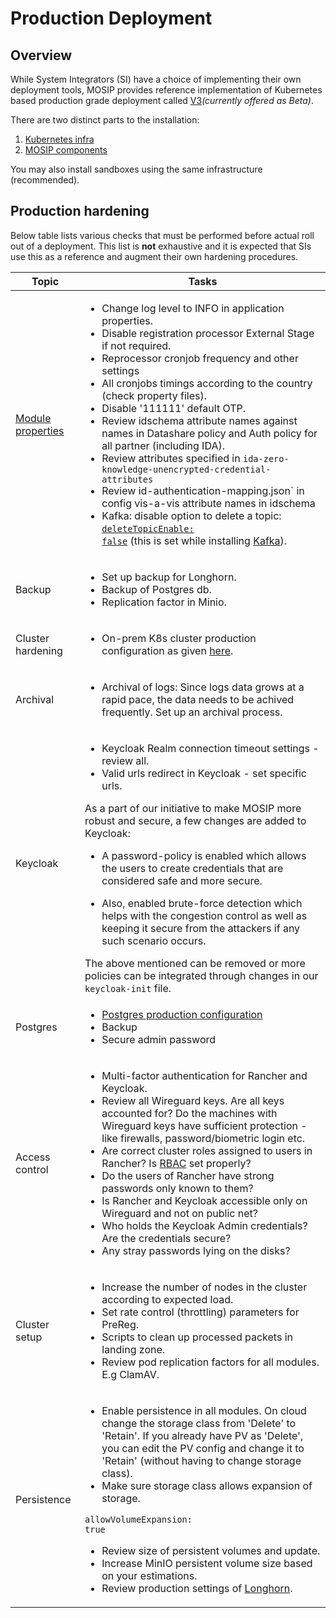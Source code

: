 # Production Deployment

## Overview

While System Integrators (SI) have a choice of implementing their own deployment tools, MOSIP provides reference implementation of Kubernetes based production grade deployment called [V3](https://github.com/mosip/mosip-infra/tree/develop/deployment/v3)_(currently offered as Beta)_.

There are two distinct parts to the installation:

1. [Kubernetes infra](https://github.com/mosip/k8s-infra)
2. [MOSIP components](https://github.com/mosip/mosip-infra/tree/develop/deployment/v3)

You may also install sandboxes using the same infrastructure (recommended).

## Production hardening

Below table lists various checks that must be performed before actual roll out of a deployment. This list is **not** exhaustive and it is expected that SIs use this as a reference and augment their own hardening procedures.

| Topic                                        | Tasks                                                                                                                                                                                                                                                                                                                                                                                                                                                                                                                                                                                                                                                                                                                                                                                                                                                                                                                                          |
| -------------------------------------------- | ---------------------------------------------------------------------------------------------------------------------------------------------------------------------------------------------------------------------------------------------------------------------------------------------------------------------------------------------------------------------------------------------------------------------------------------------------------------------------------------------------------------------------------------------------------------------------------------------------------------------------------------------------------------------------------------------------------------------------------------------------------------------------------------------------------------------------------------------------------------------------------------------------------------------------------------------- |
| [Module properties](module-configuration.md) | <ul><li>Change log level to INFO in application properties.</li><li>Disable registration processor External Stage if not required.</li><li>Reprocessor cronjob frequency and other settings</li><li>All cronjobs timings according to the country (check property files).</li><li>Disable '111111' default OTP.</li><li>Review idschema attribute names against names in Datashare policy and Auth policy for all partner (including IDA).</li><li>Review attributes specified in <code>ida-zero-knowledge-unencrypted-credential-attributes</code></li><li>Review id-authentication-mapping.json` in config vis-a-vis attribute names in idschema</li><li>Kafka: disable option to delete a topic: <a href="../external/kafka/values.yaml"><code>deleteTopicEnable: false</code></a> (this is set while installing <a href="https://github.com/mosip/mosip-infra/blob/develop/deployment/v3/external/kafka/values.yaml">Kafka</a>).</li></ul> |
| Backup                                       | <ul><li>Set up backup for Longhorn.</li><li>Backup of Postgres db.</li><li>Replication factor in Minio.</li></ul>                                                                                                                                                                                                                                                                                                                                                                                                                                                                                                                                                                                                                                                                                                                                                                                                                              |
| Cluster hardening                            | <ul><li>On-prem K8s cluster production configuration as given <a href="https://github.com/mosip/k8s-infra/blob/main/docs/rke-cluster-hardening.md">here</a>.</li></ul>                                                                                                                                                                                                                                                                                                                                                                                                                                                                                                                                                                                                                                                                                                                                                                         |
| Archival                                     | <ul><li>Archival of logs: Since logs data grows at a rapid pace, the data needs to be achived frequently. Set up an archival process.</li></ul>                                                                                                                                                                                                                                                                                                                                                                                                                                                                                                                                                                                                                                                                                                                                                                                                |
| Keycloak                                     | <ul><li>Keycloak Realm connection timeout settings - review all.</li><li>Valid urls redirect in Keycloak - set specific urls.</li></ul>As a part of our initiative to make MOSIP more robust and secure, a few changes are added to Keycloak: <ul><li> A password-policy is enabled which allows the users to create credentials that are considered safe and more secure.</li></ul><ul><li>Also, enabled brute-force detection which helps with the congestion control as well as keeping it secure from the attackers if any such scenario occurs.</li></ul> The above mentioned can be removed or more policies can be integrated through changes in our `keycloak-init` file.                                                                                                                                                                                                                                                                                                                                                                                                                                                                                                                                                                                                                                                                                                                                                                                                      |
| Postgres                                     | <ul><li><a href="postgres-db.md#production-db-configuration">Postgres production configuration</a></li><li>Backup</li><li>Secure admin password</li></ul>                                                                                                                                                                                                                                                                                                                                                                                                                                                                                                                                                                                                                                                                                                                                                                                      |
| Access control                               | <ul><li>Multi-factor authentication for Rancher and Keycloak.</li><li>Review all Wireguard keys. Are all keys accounted for? Do the machines with Wireguard keys have sufficient protection - like firewalls, password/biometric login etc.</li><li>Are correct cluster roles assigned to users in Rancher? Is <a href="https://github.com/mosip/k8s-infra/blob/main/rancher/README.md#rbac">RBAC</a> set properly?</li><li>Do the users of Rancher have strong passwords only known to them?</li><li>Is Rancher and Keycloak accessible only on Wireguard and not on public net?</li><li>Who holds the Keycloak Admin credentials? Are the credentials secure?</li><li>Any stray passwords lying on the disks?</li></ul>                                                                                                                                                                                                                      |
| Cluster setup                                | <ul><li>Increase the number of nodes in the cluster according to expected load.</li><li>Set rate control (throttling) parameters for PreReg.</li><li>Scripts to clean up processed packets in landing zone.</li><li>Review pod replication factors for all modules. E.g ClamAV.</li></ul>                                                                                                                                                                                                                                                                                                                                                                                                                                                                                                                                                                                                                                                      |
| Persistence                                  | <ul><li>Enable persistence in all modules. On cloud change the storage class from 'Delete' to 'Retain'. If you already have PV as 'Delete', you can edit the PV config and change it to 'Retain' (without having to change storage class).</li><li>Make sure storage class allows expansion of storage. </li></ul><p>     <code>allowVolumeExpansion: true</code></p><ul><li>Review size of persistent volumes and update.</li><li>Increase MinIO persistent volume size based on your estimations.</li><li>Review production settings of <a href="https://github.com/mosip/k8s-infra/blob/main/mosip/longhorn/README.md#longhorn">Longhorn</a>.</li></ul>                                                                                                                                                                                                                                                                                     |
